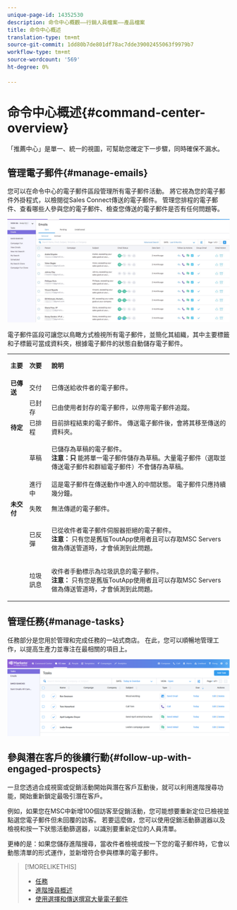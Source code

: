 ```yaml
---
unique-page-id: 14352530
description: 命令中心概觀——行銷人員檔案——產品檔案
title: 命令中心概述
translation-type: tm+mt
source-git-commit: 1dd80b7de801df78ac7dde39002455063f9979b7
workflow-type: tm+mt
source-wordcount: '569'
ht-degree: 0%

---
```



# 命令中心概述{#command-center-overview}

「推薦中心」是單一、統一的視圖，可幫助您確定下一步驟，同時確保不漏水。

## 管理電子郵件{#manage-emails}

您可以在命令中心的電子郵件區段管理所有電子郵件活動。 將它視為您的電子郵件外掛程式，以檢閱從Sales Connect傳送的電子郵件。 管理您排程的電子郵件、查看哪些人參與您的電子郵件、檢查您傳送的電子郵件是否有任何問題等。

![](assets/command-center-overview-1.png)

電子郵件區段可讓您以鳥瞰方式檢視所有電子郵件，並簡化其組織，其中主要標籤和子標籤可當成資料夾，根據電子郵件的狀態自動儲存電子郵件。

<table> 
 <colgroup> 
  <col> 
  <col> 
  <col> 
 </colgroup> 
 <tbody> 
  <tr> 
   <td title="背景顏色：灰色"><p title=""><strong><span>主要</span> </strong></p></td> 
   <td title="背景顏色：灰色"><p title=""><strong><span>次要</span> </strong></p></td> 
   <td title="背景顏色：灰色"><p title=""><strong><span>說明</span> </strong></p></td> 
  </tr> 
  <tr> 
   <td title="背景顏色：藍色"><strong title="">已傳送</strong></td> 
   <td title="背景顏色：藍色">交付</td> 
   <td title="背景顏色：藍色">已傳送給收件者的電子郵件。</td> 
  </tr> 
  <tr> 
   <td title="背景顏色：藍色"><br></td> 
   <td title="背景顏色：藍色">已封存</td> 
   <td title="背景顏色：藍色">已由使用者封存的電子郵件，以停用電子郵件追蹤。</td> 
  </tr> 
  <tr> 
   <td title="背景顏色：灰色"><strong title="">待定</strong></td> 
   <td title="背景顏色：灰色">已排程</td> 
   <td title="背景顏色：灰色">目前排程結束的電子郵件。 傳送電子郵件後，會將其移至傳送的資料夾。</td> 
  </tr> 
  <tr> 
   <td title="背景顏色：灰色"><br></td> 
   <td title="背景顏色：灰色">草稿</td> 
   <td title="背景顏色：灰色"><p>已儲存為草稿的電子郵件。<br><strong>注意：只</strong> 能將單一電子郵件儲存為草稿。大量電子郵件（選取並傳送電子郵件和群組電子郵件）不會儲存為草稿。</p></td> 
  </tr> 
  <tr> 
   <td title="背景顏色：灰色"><br></td> 
   <td title="背景顏色：灰色">進行中</td> 
   <td title="背景顏色：灰色">這是電子郵件在傳送動作中進入的中間狀態。 電子郵件只應持續幾分鐘。</td> 
  </tr> 
  <tr> 
   <td title="背景顏色：藍色"><strong title="">未交付</strong></td> 
   <td title="背景顏色：藍色">失敗</td> 
   <td title="背景顏色：藍色">無法傳遞的電子郵件。</td> 
  </tr> 
  <tr> 
   <td title="背景顏色：藍色"><br></td> 
   <td title="背景顏色：藍色">已反彈</td> 
   <td title="背景顏色：藍色"><p>已從收件者電子郵件伺服器拒絕的電子郵件。 <br><strong>注意：</strong> 只有您是舊版ToutApp使用者且可以存取MSC Servers做為傳送管道時，才會偵測到此問題。</p></td> 
  </tr> 
  <tr> 
   <td title="背景顏色：藍色"><br></td> 
   <td title="背景顏色：藍色">垃圾訊息</td> 
   <td title="背景顏色：藍色"><p>收件者手動標示為垃圾訊息的電子郵件。<br><strong>注意：</strong> 只有您是舊版ToutApp使用者且可以存取MSC Servers做為傳送管道時，才會偵測到此問題。</p></td> 
  </tr> 
 </tbody> 
</table>

## 管理任務{#manage-tasks}

任務部分是您用於管理和完成任務的一站式商店。 在此，您可以順暢地管理工作，以提高生產力並專注在最相關的項目上。

![](assets/command-center-overview-2.png)

## 參與潛在客戶的後續行動{#follow-up-with-engaged-prospects}

一旦您透過合成視窗或促銷活動開始與潛在客戶互動後，就可以利用進階搜尋功能，開始重新鎖定最吸引潛在客戶。

例如，如果您在MSC中新增100個訪客至促銷活動，您可能想要重新定位已檢視並點選您電子郵件但未回覆的訪客。 若要這麼做，您可以使用促銷活動篩選器以及檢視和按一下狀態活動篩選器，以識別要重新定位的人員清單。

更棒的是：如果您儲存進階搜尋，當收件者檢視或按一下您的電子郵件時，它會以動態清單的形式運作，並新增符合參與標準的電子郵件。

>[!MORELIKETHIS]
>
>* [任務](/help/marketo/product-docs/marketo-sales-connect/tasks/syncing-sales-connect-tasks-with-salesforce-for-the-first-time.md)
>* [進階搜尋概述](/help/marketo/product-docs/marketo-sales-connect/email/command-center/advanced-search-overview.md)
>* [使用選擇和傳送撰寫大量電子郵件](/help/marketo/product-docs/marketo-sales-connect/email/using-the-compose-window/composing-bulk-emails-with-select-and-send.md)

